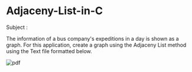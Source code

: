 # Adjaceny-List-in-C


Subject :


The information of a bus company's expeditions in a day is shown as a graph.
For this application, create a graph using the Adjaceny List method using the Text file formatted below.



![pdf](https://user-images.githubusercontent.com/99775961/229305515-281968d1-72af-427d-99aa-093a7dbafd91.jpg)



